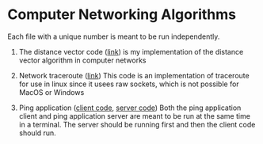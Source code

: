 # Computer Networking Algorithms
 Each file with a unique number is meant to be run independently.

1. The distance vector code ([link](https://github.com/avan36/ComputerNetworkingAlgorithms/blob/1df12c7cacabb63364fecb95773043c86717c844/1.distance_vector_algorithm(run_on_each_router).py)) is my implementation of the distance vector algorithm in computer networks 

2. Network traceroute ([link](https://github.com/avan36/ComputerNetworkingAlgorithms/blob/1df12c7cacabb63364fecb95773043c86717c844/2.network_traceroute_application.py))
This code is an implementation of traceroute for use in linux since it usees raw sockets, which is not possible for MacOS or Windows

3. Ping application ([client code](https://github.com/avan36/ComputerNetworkingAlgorithms/blob/1df12c7cacabb63364fecb95773043c86717c844/3.ping_application_over_udp_client.py), [server code](https://github.com/avan36/ComputerNetworkingAlgorithms/blob/1df12c7cacabb63364fecb95773043c86717c844/3.ping_application_over_udp_server.py))
Both the ping application client and ping application server are meant to be run at the same time in a terminal. The server should be running first and then the client code should run. 
